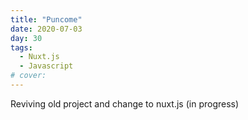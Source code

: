 ```yaml
---
title: "Puncome"
date: 2020-07-03
day: 30
tags:
  - Nuxt.js
  - Javascript
# cover:
---
```


Reviving old project and change to nuxt.js (in progress)

